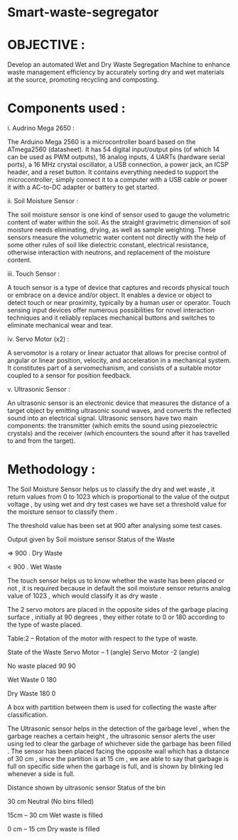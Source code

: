 # Smart-waste-segregator
# OBJECTIVE :

Develop an automated Wet and Dry Waste Segregation Machine to enhance waste management efficiency by accurately sorting dry and wet materials at the source, promoting recycling and composting.

# Components used :

i.	Audrino Mega 2650 :

The Arduino Mega 2560 is a microcontroller board based on the ATmega2560 (datasheet). It has 54 digital input/output pins (of which 14 can be used as PWM outputs), 16 analog inputs, 4 UARTs (hardware serial ports), a 16 MHz crystal oscillator, a USB connection, a power jack, an ICSP header, and a reset button. It contains everything needed to support the microcontroller; simply connect it to a computer with a USB cable or power it with a AC-to-DC adapter or battery to get started.

ii.	Soil Moisture Sensor :

The soil moisture sensor is one kind of sensor used to gauge the volumetric content of water within the soil. As the straight gravimetric dimension of soil moisture needs eliminating, drying, as well as sample weighting. These sensors measure the volumetric water content not directly with the help of some other rules of soil like dielectric constant, electrical resistance, otherwise interaction with neutrons, and replacement of the moisture content.

iii.	Touch Sensor :

A touch sensor is a type of device that captures and records physical touch or embrace on a device and/or object. It enables a device or object to detect touch or near proximity, typically by a human user or operator. Touch sensing input devices offer numerous possibilities for novel interaction techniques and it reliably replaces mechanical buttons and switches to eliminate mechanical wear and tear.

iv.	Servo Motor (x2) :

A servomotor is a rotary or linear actuator that allows for precise control of angular or linear position, velocity, and acceleration in a mechanical system. It constitutes part of a servomechanism, and consists of a suitable motor coupled to a sensor for position feedback.

v.	Ultrasonic Sensor :

An ultrasonic sensor is an electronic device that measures the distance of a target object by emitting ultrasonic sound waves, and converts the reflected sound into an electrical signal. Ultrasonic sensors have two main components: the transmitter (which emits the sound using piezoelectric crystals) and the receiver (which encounters the sound after it has travelled to and from the target).


# Methodology :


The Soil Moisture Sensor helps us to classify the dry and wet waste , it return values from 0 to 1023 which is proportional to the value of the output voltage , by using wet and dry test cases we have set a threshold value for the moisture sensor to classify them .


The threshold value has been set at 900 after analysing some test cases.


Output given by Soil moisture sensor	 Status of the Waste

  => 900                  .                     Dry Waste

  < 900	                  .                    Wet Waste



The touch sensor helps us to know whether the waste has been placed or not , it is required because in default the soil moisture sensor returns analog value of 1023 , which would classify it as dry waste .

 The 2 servo motors are placed in the opposite sides of the garbage placing surface , initially at 90 degrees , they either rotate to 0 or 180 according to the type of waste placed.

Table:2 – Rotation of the motor with respect to the type of waste.


State of the Waste	 Servo Motor – 1 (angle)	 Servo Motor -2 (angle)

No waste placed	             90	                      90

Wet Waste	                    0	                      180

Dry Waste	                   180	                     0

 
A box with partition between them is used for collecting the waste after classification.


The Ultrasonic sensor helps in the detection of the garbage level , when the garbage reaches a certain height , the ultrasonic sensor alerts the user using led to clear the garbage of whichever side the garbage has been filled . The sensor has been placed facing the opposite wall which has a distance of 30 cm , since the partition is at 15 cm , we are able to say that garbage is full on specific side when the garbage is full, and is shown by blinking led whenever a side is full.

Distance shown by ultrasonic sensor	               Status of the bin

30 cm	                                         Neutral (No bins filled)

15cm – 30 cm	                                    Wet waste is filled

0 cm – 15 cm	                                    Dry waste is filled



